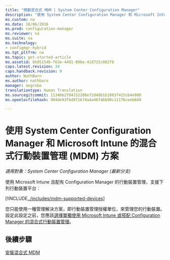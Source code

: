 ```yaml
---
title: "規劃混合式 MDM | System Center Configuration Manager"
description: "使用 System Center Configuration Manager 和 Microsoft Intune 的混合式行動裝置管理方案。"
ms.custom: na
ms.date: 10/06/2016
ms.prod: configuration-manager
ms.reviewer: na
ms.suite: na
ms.technology:
- configmgr-hybrid
ms.tgt_pltfrm: na
ms.topic: get-started-article
ms.assetid: bb95154b-f63e-4491-896e-41d732c802f8
caps.latest.revision: 34
caps.handback.revision: 0
author: NathBarn
ms.author: nathbarn
manager: angrobe
translationtype: Human Translation
ms.sourcegitcommit: 1134bb2f04152288e72d40b1b1083f415cb4e900
ms.openlocfilehash: 994de93fbd8f2674a4a46f46b90c11176ceeb849

---
```

# <a name="plan-for-hybrid-mobile-device-management-mdm-with-system-center-configuration-manager-and-microsoft-intune"></a>使用 System Center Configuration Manager 和 Microsoft Intune 的混合式行動裝置管理 (MDM) 方案

*適用對象：System Center Configuration Manager (最新分支)*

使用 Microsoft Intune 且配有 Configuration Manager 的行動裝置管理，支援下列行動裝置平台︰


[!INCLUDE[../includes/mdm-supported-devices](../includes/mdm-supported-devices.md)]

您只能使用一種管理解決方案，即行動裝置管理授權單位，來管理您的行動裝置。 設定此設定之前，您應該[選擇單獨使用 Microsoft Intune 或搭配 Configuration Manager 的混合式行動裝置管理](../understand/choose-between-standalone-intune-and-hybrid-mobile-device-management.md)。

## <a name="next-steps"></a>後續步驟
 [安裝混合式 MDM](../deploy-use/setup-hybrid-mdm.md)



<!--HONumber=Nov16_HO1-->


